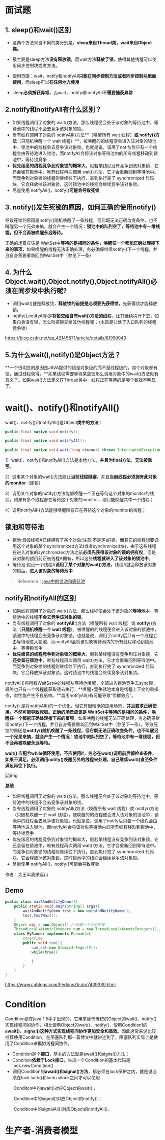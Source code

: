 # 面试题

## 1. sleep()和wait()区别

- 这两个方法来自不同的类分别是，**sleep来自Thread类，wait来自Object类。**


- 最主要是sleep方法**没有释放锁**，而wait方法**释放了锁**，使得其他线程可以使用同步控制块或者方法。


- 使用范围：wait，notify和notifyAll**只能在同步控制方法或者同步控制块里面使用**，而sleep可以**在任何地方使用**


- sleep**必须捕获异常**，而wait，notify和notifyAll**不需要捕获异常**

## 2.notify和notifyAll有什么区别？

- 如果线程调用了对象的 wait()方法，那么线程便会处于该对象的等待池中，等待池中的线程不会去竞争该对象的锁。
- 当有线程调用了对象的 notifyAll()方法**（唤醒所有 wait 线程）**或 notify()方法**（只随机唤醒一个 wait 线程）**，被唤醒的的线程便会进入该对象的锁池中，锁池中的线程会去竞争该对象锁。也就是说，调用了notify后只有一个线程会由等待池进入锁池，而notifyAll会将该对象等待池内的所有线程移动到锁池中，等待锁竞争
- **优先级高的线程竞争到对象锁的概率大**，假若某线程没有竞争到该对象锁，它还会留在锁池中，唯有线程再次调用 wait()方法，它才会重新回到等待池中。而竞争到对象锁的线程则继续往下执行，直到执行完了 synchronized 代码块，它会释放掉该对象锁，这时锁池中的线程会继续竞争该对象锁。
- 尽量使用 notifyAll()，notify()**可能会导致死锁**

## 3. notify()发生死锁的原因，如何正确的使用notify()

导致死锁的原因是notify()随机唤醒了一条线程，但它既无法正确改变条件，也不叫醒另一个兄弟来搞，就会产生一个情况：**锁池中的队列空了，等待池中有一堆线程，但不会再被唤醒永远等待。**

正确的场景应该是 WaitSet中**等待的是相同的条件，唤醒任一个都能正确处理接下来的事项**，如果唤醒的线程无法正确处理，务必确保继续notify()下一个线程，并且自身需要重新回到WaitSet中（参见下一条）

## 4. 为什么Object.wait(),Object.notify(),Object.notifyAll()必须在同步块中执行呢?

- 调用wait()就是释放锁，**释放锁的前提是必须要先获得锁**，先获得锁才能释放锁。
- notify(),notifyAll()是**将锁交给含有wait()方法的线程**，让其继续执行下去，如果自身没有锁，怎么叫把锁交给其他线程呢；（本质是让处于入口队列的线程竞争锁）

<https://blog.csdn.net/qq_42145871/article/details/81950949>

## 5.为什么wait(),notify()是Object方法？

**一个很明显的原因是JAVA提供的锁是对象级的而不是线程级的，每个对象都有锁，通过线程获得。**如果线程需要等待某些锁那么调用对象中的wait()方法就有意义了。如果wait()方法定义在Thread类中，线程正在等待的是哪个锁就不明显了。

# wait()、notify()和notifyAll()

wait()、notify()和notifyAll()是Object**类中的方法**：

```java
public final native void notify();

public final native void notifyAll();
 
public final native void wait(long timeout) throws InterruptedException;
```

1）wait()、notify()和notifyAll()方法是本地方法，**并且为final方法，无法被重写**。

2）调用某个对象的wait()方法能让**当前线程阻塞**，并且**当前线程必须拥有此对象的monitor**（即锁）

3）调用某个对象的notify()方法能够唤醒一个正在等待这个对象的monitor的线程，如果有多个线程都在等待这个对象的monitor，则只能唤醒其中一个线程；

4）调用notifyAll()方法能够唤醒所有正在等待这个对象的monitor的线程；

## 锁池和等待池

- 锁池:假设线程A已经拥有了某个对象(注意:不是类)的锁，而其它的线程想要调用这个对象的某个synchronized方法(或者synchronized块)，由于这些线程在进入对象的synchronized方法之前**必须先获得该对象的锁的拥有权**，但是该对象的锁目前正被线程A拥有，所以这些**线程就进入了该对象的锁池中**。
- 等待池:假设一个线程A**调用了某个对象的wait()方法**，线程A就会释放该对象的锁后，**进入该对象的等待池中**

> Reference：[java中的锁池和等待池 ](https://link.zhihu.com/?target=http%3A//blog.csdn.net/emailed/article/details/4689220)

## notify和notifyAll的区别

- 如果线程调用了对象的 wait()方法，那么线程便会处于该对象的**等待池**中，等待池中的线程**不会去竞争该对象的锁**。
- 当有线程调用了对象的 **notifyAll**()方法（唤醒所有 wait 线程）或 **notify**()方法（**只随机唤醒一个 wait 线程**），被唤醒的的线程便会进入该对象的锁池中，锁池中的线程会去竞争该对象锁。也就是说，调用了notify后只有一个线程会由等待池进入锁池，而notifyAll会将该对象等待池内的所有线程移动到锁池中，等待锁竞争
- **优先级高的线程竞争到对象锁的概率大**，假若某线程没有竞争到该对象锁，它**还会留在锁池中**，唯有线程再次调用 wait()方法，它才会重新回到等待池中。而竞争到对象锁的线程则继续往下执行，直到执行完了 synchronized 代码块，它会释放掉该对象锁，这时锁池中的线程会继续竞争该对象锁。

notifyAll()将所有WaitSet中的线程从等待池唤醒，全部进入锁池竞争去sync锁，最终也只有一个线程能获取锁去执行，**唤醒+竞争锁池本身是线程上下文的重操作，对性能产生不良影响。**滥用notifyAll()有可能导致“惊群效应”。

notify() 是对notifyAll()的一个优化，但它有很精确的应用场景，**并且要求正确使用。不然可能导致死锁。**正确的场景应该是 WaitSet中**等待的是相同的条件，唤醒任一个都能正确处理接下来的事项**，如果唤醒的线程无法正确处理，务必确保继续notify()下一个线程，并且自身需要重新回到WaitSet中（参见下一条）。导致死锁的原因是**notify()随机唤醒了一条线程，但它既无法正确改变条件，也不叫醒另一个兄弟来搞，就会产生一个情况：锁池中的队列空了，等待池中有一堆线程，但不会再被唤醒永远等待。**

**wait() 应配合while循环使用，不应使用if，务必在wait()调用前后都检查条件，如果不满足，必须调用notify()唤醒另外的线程来处理，自己继续wait()直至条件满足再往下执行。**

![img](https://pic2.zhimg.com/80/v2-eaf7782a87e68dd1e3630cf1e900ac97_hd.jpg)

**总结**

- 如果线程调用了对象的 wait()方法，那么线程便会处于该对象的等待池中，等待池中的线程不会去竞争该对象的锁。
- 当有线程调用了对象的 notifyAll()方法（唤醒所有 wait 线程）或 notify()方法（只随机唤醒一个 wait 线程），被唤醒的的线程便会进入该对象的锁池中，锁池中的线程会去竞争该对象锁。也就是说，调用了notify后只要一个线程会由等待池进入锁池，而notifyAll会将该对象等待池内的所有线程移动到锁池中，等待锁竞争
- 优先级高的线程竞争到对象锁的概率大，假若某线程没有竞争到该对象锁，它还会留在锁池中，唯有线程再次调用 wait()方法，它才会重新回到等待池中。而竞争到对象锁的线程则继续往下执行，直到执行完了 synchronized 代码块，它会释放掉该对象锁，这时锁池中的线程会继续竞争该对象锁。
- 尽量使用 notifyAll()，notify()可能会导致死锁

作者：大王叫我来巡山

## Demo

```java
public class waitAndNotifyDemo(){
    public static void main(String[] args){
        waitAndNotifyDemo test = new waitAndNotifyDemo();
        test.testWait();
    }
    Object obj = new Object();//创建一个全局变量
    ThreadLocal<AtomicInteger> num = new ThreadLocal<AtomicInteger>();//设置一个线程wait和notify的触发条件
    class MyRunner implements Runnable{
        @Override
        public void run(){
            num.set(new AtomicInteger(0));
            while(true){
                
            }
        }
    }
}
```

https://www.cnblogs.com/PerkinsZhu/p/7439330.html

# Condition

Condition是在java 1.5中才出现的，它用来替代传统的Object的wait()、notify()实现线程间的协作，相比使用Object的wait()、notify()，使用Condition1的**await()、signal()这种方式实现线程间协作更加安全和高效**。因此通常来说比较推荐使用Condition，在阻塞队列那一篇博文中就讲述到了，阻塞队列实际上是使用了Condition来模拟线程间协作。

- Condition是个**接口**，基本的方法就是await()和signal()方法；
- Condition**依赖于Lock接口**，生成一个Condition的基本代码是lock.newCondition() 
-  调用Condition的**await()和signal()方法**，都必须在lock保护之内，就是说必须在lock.lock()和lock.unlock之间才可以使用

　　Conditon中的await()对应Object的wait()；

　　Condition中的signal()对应Object的notify()；

　　Condition中的signalAll()对应Object的notifyAll()。

# 生产者-消费者模型

